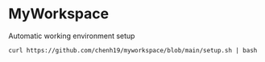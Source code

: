 # MyWorkspace
Automatic working environment setup
```
curl https://github.com/chenh19/myworkspace/blob/main/setup.sh | bash
```
